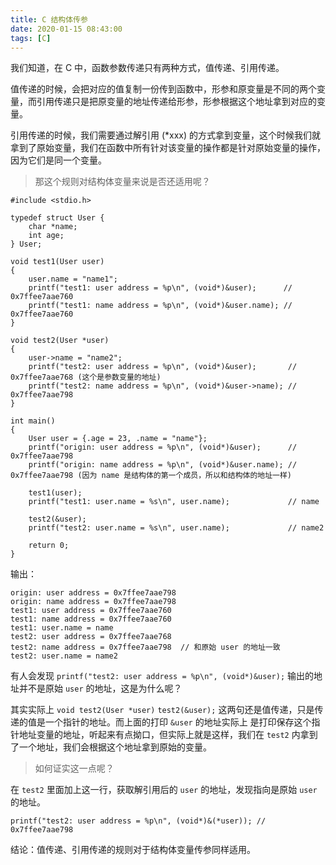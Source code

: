 ```yaml
---
title: C 结构体传参
date: 2020-01-15 08:43:00
tags: [C]
---
```


我们知道，在 C 中，函数参数传递只有两种方式，值传递、引用传递。

值传递的时候，会把对应的值复制一份传到函数中，形参和原变量是不同的两个变量，而引用传递只是把原变量的地址传递给形参，形参根据这个地址拿到对应的变量。

引用传递的时候，我们需要通过解引用 (*xxx) 的方式拿到变量，这个时候我们就拿到了原始变量，我们在函数中所有针对该变量的操作都是针对原始变量的操作，因为它们是同一个变量。

> 那这个规则对结构体变量来说是否还适用呢？

```
#include <stdio.h>

typedef struct User {
    char *name;
    int age;
} User;

void test1(User user)
{
    user.name = "name1";
    printf("test1: user address = %p\n", (void*)&user);      // 0x7ffee7aae760
    printf("test1: name address = %p\n", (void*)&user.name); // 0x7ffee7aae760
}

void test2(User *user)
{
    user->name = "name2";
    printf("test2: user address = %p\n", (void*)&user);       // 0x7ffee7aae768 (这个是参数变量的地址)
    printf("test2: name address = %p\n", (void*)&user->name); // 0x7ffee7aae798
}

int main()
{
    User user = {.age = 23, .name = "name"};
    printf("origin: user address = %p\n", (void*)&user);      // 0x7ffee7aae798
    printf("origin: name address = %p\n", (void*)&user.name); // 0x7ffee7aae798 (因为 name 是结构体的第一个成员，所以和结构体的地址一样)

    test1(user);
    printf("test1: user.name = %s\n", user.name);             // name

    test2(&user);
    printf("test2: user.name = %s\n", user.name);             // name2

    return 0;
}
```

输出：

```
origin: user address = 0x7ffee7aae798
origin: name address = 0x7ffee7aae798
test1: user address = 0x7ffee7aae760
test1: name address = 0x7ffee7aae760
test1: user.name = name
test2: user address = 0x7ffee7aae768
test2: name address = 0x7ffee7aae798  // 和原始 user 的地址一致
test2: user.name = name2
```

有人会发现 `printf("test2: user address = %p\n", (void*)&user);` 输出的地址并不是原始 `user` 的地址，这是为什么呢？

其实实际上 `void test2(User *user)` `test2(&user);` 这两句还是值传递，只是传递的值是一个指针的地址。而上面的打印 `&user` 的地址实际上
是打印保存这个指针地址变量的地址，听起来有点拗口，但实际上就是这样，我们在 `test2` 内拿到了一个地址，我们会根据这个地址拿到原始的变量。

> 如何证实这一点呢？

在 `test2` 里面加上这一行，获取解引用后的 `user` 的地址，发现指向是原始 `user` 的地址。

```
printf("test2: user address = %p\n", (void*)&(*user)); // 0x7ffee7aae798
```

结论：值传递、引用传递的规则对于结构体变量传参同样适用。
